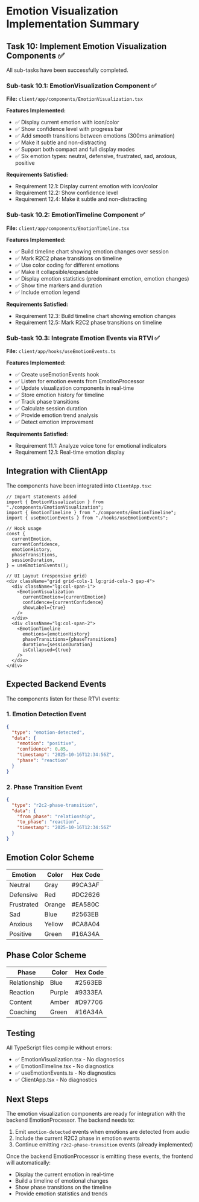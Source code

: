 # Emotion Visualization Implementation Summary

## Task 10: Implement Emotion Visualization Components ✅

All sub-tasks have been successfully completed.

### Sub-task 10.1: EmotionVisualization Component ✅

**File:** `client/app/components/EmotionVisualization.tsx`

**Features Implemented:**
- ✅ Display current emotion with icon/color
- ✅ Show confidence level with progress bar
- ✅ Add smooth transitions between emotions (300ms animation)
- ✅ Make it subtle and non-distracting
- ✅ Support both compact and full display modes
- ✅ Six emotion types: neutral, defensive, frustrated, sad, anxious, positive

**Requirements Satisfied:**
- Requirement 12.1: Display current emotion with icon/color
- Requirement 12.2: Show confidence level
- Requirement 12.4: Make it subtle and non-distracting

### Sub-task 10.2: EmotionTimeline Component ✅

**File:** `client/app/components/EmotionTimeline.tsx`

**Features Implemented:**
- ✅ Build timeline chart showing emotion changes over session
- ✅ Mark R2C2 phase transitions on timeline
- ✅ Use color coding for different emotions
- ✅ Make it collapsible/expandable
- ✅ Display emotion statistics (predominant emotion, emotion changes)
- ✅ Show time markers and duration
- ✅ Include emotion legend

**Requirements Satisfied:**
- Requirement 12.3: Build timeline chart showing emotion changes
- Requirement 12.5: Mark R2C2 phase transitions on timeline

### Sub-task 10.3: Integrate Emotion Events via RTVI ✅

**File:** `client/app/hooks/useEmotionEvents.ts`

**Features Implemented:**
- ✅ Create useEmotionEvents hook
- ✅ Listen for emotion events from EmotionProcessor
- ✅ Update visualization components in real-time
- ✅ Store emotion history for timeline
- ✅ Track phase transitions
- ✅ Calculate session duration
- ✅ Provide emotion trend analysis
- ✅ Detect emotion improvement

**Requirements Satisfied:**
- Requirement 11.1: Analyze voice tone for emotional indicators
- Requirement 12.1: Real-time emotion display

## Integration with ClientApp

The components have been integrated into `ClientApp.tsx`:

```tsx
// Import statements added
import { EmotionVisualization } from "./components/EmotionVisualization";
import { EmotionTimeline } from "./components/EmotionTimeline";
import { useEmotionEvents } from "./hooks/useEmotionEvents";

// Hook usage
const {
  currentEmotion,
  currentConfidence,
  emotionHistory,
  phaseTransitions,
  sessionDuration,
} = useEmotionEvents();

// UI Layout (responsive grid)
<div className="grid grid-cols-1 lg:grid-cols-3 gap-4">
  <div className="lg:col-span-1">
    <EmotionVisualization
      currentEmotion={currentEmotion}
      confidence={currentConfidence}
      showLabel={true}
    />
  </div>
  <div className="lg:col-span-2">
    <EmotionTimeline
      emotions={emotionHistory}
      phaseTransitions={phaseTransitions}
      duration={sessionDuration}
      isCollapsed={true}
    />
  </div>
</div>
```

## Expected Backend Events

The components listen for these RTVI events:

### 1. Emotion Detection Event
```json
{
  "type": "emotion-detected",
  "data": {
    "emotion": "positive",
    "confidence": 0.85,
    "timestamp": "2025-10-16T12:34:56Z",
    "phase": "reaction"
  }
}
```

### 2. Phase Transition Event
```json
{
  "type": "r2c2-phase-transition",
  "data": {
    "from_phase": "relationship",
    "to_phase": "reaction",
    "timestamp": "2025-10-16T12:34:56Z"
  }
}
```

## Emotion Color Scheme

| Emotion    | Color  | Hex Code |
|------------|--------|----------|
| Neutral    | Gray   | #9CA3AF  |
| Defensive  | Red    | #DC2626  |
| Frustrated | Orange | #EA580C  |
| Sad        | Blue   | #2563EB  |
| Anxious    | Yellow | #CA8A04  |
| Positive   | Green  | #16A34A  |

## Phase Color Scheme

| Phase        | Color  | Hex Code |
|--------------|--------|----------|
| Relationship | Blue   | #2563EB  |
| Reaction     | Purple | #9333EA  |
| Content      | Amber  | #D97706  |
| Coaching     | Green  | #16A34A  |

## Testing

All TypeScript files compile without errors:
- ✅ EmotionVisualization.tsx - No diagnostics
- ✅ EmotionTimeline.tsx - No diagnostics
- ✅ useEmotionEvents.ts - No diagnostics
- ✅ ClientApp.tsx - No diagnostics

## Next Steps

The emotion visualization components are ready for integration with the backend EmotionProcessor. The backend needs to:

1. Emit `emotion-detected` events when emotions are detected from audio
2. Include the current R2C2 phase in emotion events
3. Continue emitting `r2c2-phase-transition` events (already implemented)

Once the backend EmotionProcessor is emitting these events, the frontend will automatically:
- Display the current emotion in real-time
- Build a timeline of emotional changes
- Show phase transitions on the timeline
- Provide emotion statistics and trends
